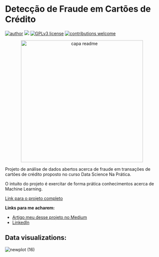 # Detecção de Fraude em Cartões de Crédito

[![author](https://img.shields.io/badge/author-GuilhermeCarvalho-red.svg)](https://www.linkedin.com/in/guilherme-carvalho08/) [![](https://img.shields.io/badge/python-3.7+-blue.svg)](https://www.python.org/downloads/release/python-365/) [![GPLv3 license](https://img.shields.io/badge/License-GPLv3-blue.svg)](http://perso.crans.org/besson/LICENSE.html) [![contributions welcome](https://img.shields.io/badge/contributions-welcome-brightgreen.svg?style=flat)](https://github.com/rafaelnduarte/portfolio/issues)

<p align="center">
  <img src="https://images.unsplash.com/photo-1537724326059-2ea20251b9c8?ixlib=rb-1.2.1&ixid=MnwxMjA3fDB8MHxwaG90by1wYWdlfHx8fGVufDB8fHx8&auto=format&fit=crop&w=1176&q=80" alt="capa readme"height=400px >
</p>

Projeto de análise de dados abertos acerca de fraude em transações de cartões de crédito proposto no curso Data Science Na Prática.

O intuito do projeto é exercitar de forma prática conhecimentos acerca de Machine Learning.

[Link para o projeto completo](https://github.com/GuilhermeCarv/Fraude-Cartao-de-Credito/blob/main/Detec%C3%A7%C3%A3o_de_Fraude_em_Cart%C3%B5es_de_Cr%C3%A9dito.ipynb)

**Links para me acharem:**
* [Artigo meu desse projeto no Medium](https://medium.com/@guilherme_carvalho/)
* [LinkedIn](https://www.linkedin.com/in/guilherme-carvalho08/)

## Data visualizations:


![newplot (16)](https://user-images.githubusercontent.com/60260984/165633657-28a43a90-2d18-49e3-8268-ad2432d5517d.png)
